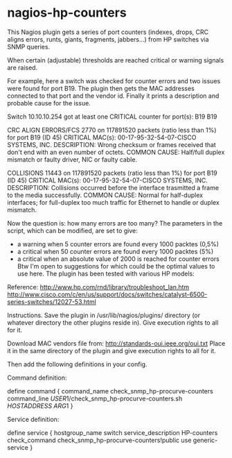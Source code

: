 # nagios-hp-counters
This Nagios plugin gets a series of port counters (indexes, drops, CRC aligns errors, runts, giants, fragments, jabbers...) from HP switches via SNMP queries.

When certain (adjustable) thresholds are reached critical or warning signals are raised. 

For example, here a switch was checked for counter errors and two issues were found for port B19. 
The plugin then gets the MAC addresses connected to that port and the vendor id. 
Finally it prints a description and probable cause for the issue. 

Switch 10.10.10.254 got at least one CRITICAL counter for port(s): B19 B19 

CRC ALIGN ERRORS/FCS 2770 on 117891520 packets (ratio less than 1%) for port B19 (ID 45) CRITICAL 
MAC(s): 
00-17-95-32-54-07-CISCO SYSTEMS, INC. 
DESCRIPTION: 
Wrong checksum or frames received that don't end with an even number of octets. 
COMMON CAUSE: 
Half/full duplex mismatch or faulty driver, NIC or faulty cable. 

COLLISIONS 11443 on 117891520 packets (ratio less than 1%) for port B19 (ID 45) CRITICAL 
MAC(s): 
00-17-95-32-54-07-CISCO SYSTEMS, INC. 
DESCRIPTION: 
Collisions occurred before the interface trasmitted a frame to the media successfully. 
COMMON CAUSE: 
Normal for half-duplex interfaces; for full-duplex too much traffic for Ethernet to handle or duplex mismatch. 

Now the question is: how many errors are too many? 
The parameters in the script, which can be modified, are set to give: 
- a warning when 5 counter errors are found every 1000 packtes (0,5%) 
- a critical when 50 counter errors are found every 1000 packtes (5%) 
- a critical when an absolute value of 2000 is reached for counter errors 
Btw I'm open to suggestions for which could be the optimal values to use here. 
The plugin has been tested with various HP models: 

Reference: 
http://www.hp.com/rnd/library/troubleshoot_lan.htm 
http://www.cisco.com/c/en/us/support/docs/switches/catalyst-6500-series-switches/12027-53.html 

Instructions. 
Save the plugin in /usr/lib/nagios/plugins/ directory (or whatever directory the other plugins reside in). 
Give execution rights to all for it. 

Download MAC vendors file from: 
http://standards-oui.ieee.org/oui.txt 
Place it in the same directory of the plugin and give execution rights to all for it. 

Then add the following definitions in your config. 

Command definition:

define command { 
command_name check_snmp_hp-procurve-counters 
command_line $USER1$/check_snmp_hp-procurve-counters.sh $HOSTADDRESS$ $ARG1$ 
} 

Service definition: 

define service { 
hostgroup_name switch 
service_description HP-counters 
check_command check_snmp_hp-procurve-counters!public 
use generic-service 
} 
